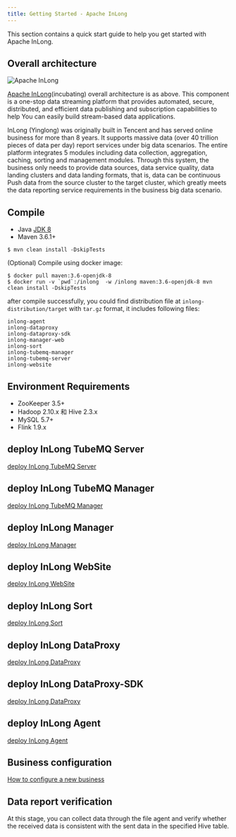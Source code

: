 ```yaml
---
title: Getting Started - Apache InLong
---
```


This section contains a quick start guide to help you get started with Apache InLong.

## Overall architecture
<img src="../../img/inlong_architecture.png" align="center" alt="Apache InLong"/>

[Apache InLong](https://inlong.apache.org)(incubating) overall architecture is as above. This component is a one-stop data streaming platform that provides automated, secure, distributed, and efficient data publishing and subscription capabilities to help You can easily build stream-based data applications.

InLong (Yinglong) was originally built in Tencent and has served online business for more than 8 years. It supports massive data (over 40 trillion pieces of data per day) report services under big data scenarios. The entire platform integrates 5 modules including data collection, aggregation, caching, sorting and management modules. Through this system, the business only needs to provide data sources, data service quality, data landing clusters and data landing formats, that is, data can be continuous Push data from the source cluster to the target cluster, which greatly meets the data reporting service requirements in the business big data scenario.


## Compile
- Java [JDK 8](https://adoptopenjdk.net/?variant=openjdk8)
- Maven 3.6.1+

```
$ mvn clean install -DskipTests
```
(Optional) Compile using docker image:
```
$ docker pull maven:3.6-openjdk-8
$ docker run -v `pwd`:/inlong  -w /inlong maven:3.6-openjdk-8 mvn clean install -DskipTests
```
after compile successfully, you could find distribution file at `inlong-distribution/target` with `tar.gz` format, it includes following files:
```
inlong-agent
inlong-dataproxy
inlong-dataproxy-sdk
inlong-manager-web
inlong-sort
inlong-tubemq-manager
inlong-tubemq-server
inlong-website
```

## Environment Requirements
- ZooKeeper 3.5+
- Hadoop 2.10.x 和 Hive 2.3.x
- MySQL 5.7+
- Flink 1.9.x

## deploy InLong TubeMQ Server
[deploy InLong TubeMQ Server](modules/tubemq/quick_start.md)

## deploy InLong TubeMQ Manager
[deploy InLong TubeMQ Manager](modules/tubemq/tubemq-manager/quick_start.md)

## deploy InLong Manager
[deploy InLong Manager](modules/manager/quick_start.md)

## deploy InLong WebSite
[deploy InLong WebSite](modules/website/quick_start.md)

## deploy InLong Sort
[deploy InLong Sort](modules/sort/quick_start.md)

## deploy InLong DataProxy
[deploy InLong DataProxy](modules/dataproxy/quick_start.md)

## deploy InLong DataProxy-SDK
[deploy InLong DataProxy](modules/dataproxy-sdk/quick_start.md)

## deploy InLong Agent
[deploy InLong Agent](modules/agent/quick_start.md)

## Business configuration
[How to configure a new business](modules/manager/user_manual.md)

## Data report verification
At this stage, you can collect data through the file agent and verify whether the received data is consistent with the sent data in the specified Hive table.
